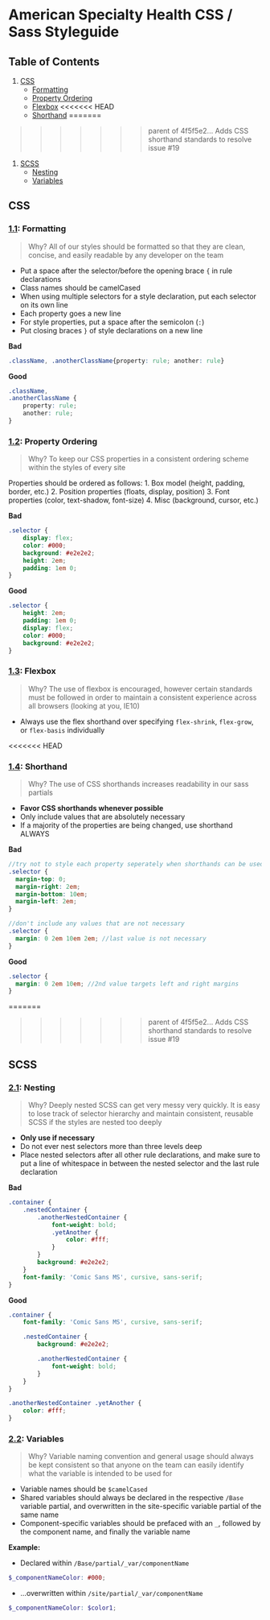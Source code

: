 # American Specialty Health CSS / Sass Styleguide﻿

## Table of Contents
1. [CSS](#css)
    - [Formatting](#css--formatting)
    - [Property Ordering](#css--ordering)
    - [Flexbox](#css--flexbox)
<<<<<<< HEAD
    - [Shorthand](#css--shorthand)
=======
>>>>>>> parent of 4f5f5e2... Adds CSS shorthand standards to resolve issue #19
1. [SCSS](#scss)
    - [Nesting](#scss--nesting)
    - [Variables](#scss--variables)

## CSS

<a name="css--formatting"></a><a name="1.1"></a>
### [1.1](#css--formatting): Formatting
> Why? All of our styles should be formatted so that they are clean, concise, and easily readable by any developer on the team

* Put a space after the selector/before the opening brace `{` in rule declarations
* Class names should be camelCased
* When using multiple selectors for a style declaration, put each selector on its own line
* Each property goes a new line
* For style properties, put a space after the semicolon (`:`)
* Put closing braces `}` of style declarations on a new line

**Bad**
```css
.className, .anotherClassName{property: rule; another: rule}
```

**Good**
```css
.className,
.anotherClassName {
    property: rule;
    another: rule;
}
```

<a name="css--ordering"></a><a name="1.2"></a>
### [1.2](#css--ordering): Property Ordering
> Why? To keep our CSS properties in a consistent ordering scheme within the styles of every site

Properties should be ordered as follows:
    1. Box model (height, padding, border, etc.)
    2. Position properties (floats, display, position)
    3. Font properties (color, text-shadow, font-size)
    4. Misc (background, cursor, etc.)

**Bad**
```css
.selector {
    display: flex;
    color: #000;
    background: #e2e2e2;
    height: 2em;
    padding: 1em 0;
}
```

**Good**
```css
.selector {
    height: 2em;
    padding: 1em 0;
    display: flex;
    color: #000;
    background: #e2e2e2;
}
```

<a name="css--flexbox"></a><a name="1.3"></a>
### [1.3](#css--flexbox): Flexbox
> Why? The use of flexbox is encouraged, however certain standards must be followed in order to maintain a consistent experience across all browsers (looking at you, IE10)

* Always use the flex shorthand over specifying `flex-shrink`, `flex-grow`, or `flex-basis` individually


<<<<<<< HEAD
<a name="css--shorthand"></a><a name="1.4"></a>
### [1.4](#css--shorthand): Shorthand
> Why? The use of CSS shorthands increases readability in our sass partials

* **Favor CSS shorthands whenever possible**
* Only include values that are absolutely necessary
* If a majority of the properties are being changed, use shorthand ALWAYS

**Bad**
```scss
//try not to style each property seperately when shorthands can be used
.selector {
  margin-top: 0;
  margin-right: 2em;
  margin-bottom: 10em;
  margin-left: 2em;
}

//don't include any values that are not necessary
.selector {
  margin: 0 2em 10em 2em; //last value is not necessary
}
```

**Good**
```scss
.selector {
  margin: 0 2em 10em; //2nd value targets left and right margins
}
```


=======
>>>>>>> parent of 4f5f5e2... Adds CSS shorthand standards to resolve issue #19
## SCSS

<a name="scss--nesting"></a><a name="2.1"></a>
### [2.1](#scss--nesting): Nesting
> Why? Deeply nested SCSS can get very messy very quickly. It is easy to lose track of selector hierarchy and maintain consistent, reusable SCSS if the styles are nested too deeply

* **Only use if necessary**
* Do not ever nest selectors more than three levels deep
* Place nested selectors after all other rule declarations, and make sure to put a line of whitespace in between the nested selector and the last rule declaration

**Bad**
```scss
.container {
    .nestedContainer {
        .anotherNestedContainer {
            font-weight: bold;
            .yetAnother {
                color: #fff;
            }
        }
        background: #e2e2e2;
    }
    font-family: 'Comic Sans MS', cursive, sans-serif;
}
```

**Good**
```scss
.container {
    font-family: 'Comic Sans MS', cursive, sans-serif;

    .nestedContainer {
        background: #e2e2e2;

        .anotherNestedContainer {
            font-weight: bold;
        }
    }
}

.anotherNestedContainer .yetAnother {
    color: #fff;
}
```

<a name="scss--variables"></a><a name="2.2"></a>
### [2.2](#scss--variables): Variables
> Why? Variable naming convention and general usage should always be kept consistent so that anyone on the team can easily identify what the variable is intended to be used for

* Variable names should be `$camelCased`
* Shared variables should always be declared in the respective `/Base` variable partial, and overwritten in the site-specific variable partial of the same name
* Component-specific variables should be prefaced with an `_`, followed by the component name, and finally the variable name

**Example:**
- Declared within `/Base/partial/_var/componentName`
```scss
$_componentNameColor: #000;
```
- ...overwritten within `/site/partial/_var/componentName`
```scss
$_componentNameColor: $color1;
```
